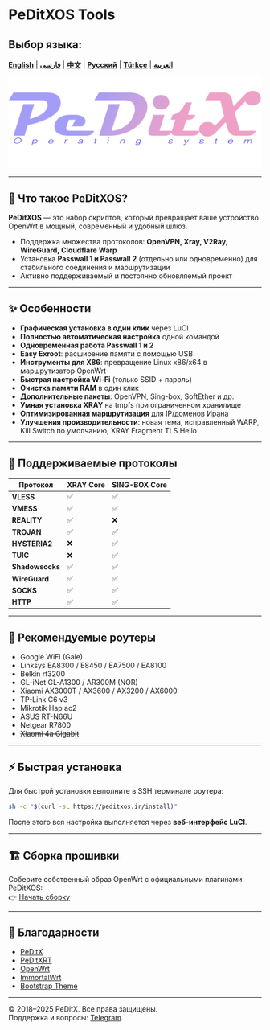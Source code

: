 # PeDitXOS Tools  

## Выбор языка:

[**English**](README.md) | [**فارسی**](README_fa.md) | [**中文**](README_zh.md) | [**Русский**](README_ru.md) | [**Türkçe**](README_tr.md) | [**العربية**](README_ar.md)

![PeDitX Banner](https://raw.githubusercontent.com/peditx/luci-theme-peditx/refs/heads/main/luasrc/brand.png)  

---

## 🚀 Что такое PeDitXOS?  
**PeDitXOS** — это набор скриптов, который превращает ваше устройство OpenWrt в мощный, современный и удобный шлюз.  

- Поддержка множества протоколов: **OpenVPN, Xray, V2Ray, WireGuard, Cloudflare Warp**  
- Установка **Passwall 1 и Passwall 2** (отдельно или одновременно) для стабильного соединения и маршрутизации  
- Активно поддерживаемый и постоянно обновляемый проект  

---

## ✨ Особенности  
- **Графическая установка в один клик** через LuCI  
- **Полностью автоматическая настройка** одной командой  
- **Одновременная работа Passwall 1 и 2**  
- **Easy Exroot**: расширение памяти с помощью USB  
- **Инструменты для X86**: превращение Linux x86/x64 в маршрутизатор OpenWrt  
- **Быстрая настройка Wi-Fi** (только SSID + пароль)  
- **Очистка памяти RAM** в один клик  
- **Дополнительные пакеты**: OpenVPN, Sing-box, SoftEther и др.  
- **Умная установка XRAY** на tmpfs при ограниченном хранилище  
- **Оптимизированная маршрутизация** для IP/доменов Ирана  
- **Улучшения производительности**: новая тема, исправленный WARP, Kill Switch по умолчанию, XRAY Fragment TLS Hello  

---

## 📡 Поддерживаемые протоколы  

| Протокол      | XRAY Core | SING-BOX Core |
|---------------|-----------|---------------|
| **VLESS**     | ✅         | ✅             |
| **VMESS**     | ✅         | ✅             |
| **REALITY**   | ✅         | ❌             |
| **TROJAN**    | ✅         | ✅             |
| **HYSTERIA2** | ❌         | ✅             |
| **TUIC**      | ❌         | ✅             |
| **Shadowsocks** | ✅       | ✅             |
| **WireGuard** | ✅         | ✅             |
| **SOCKS**     | ✅         | ✅             |
| **HTTP**      | ✅         | ✅             |

---

## 📶 Рекомендуемые роутеры  
- Google WiFi (Gale)  
- Linksys EA8300 / E8450 / EA7500 / EA8100  
- Belkin rt3200  
- GL-iNet GL-A1300 / AR300M (NOR)  
- Xiaomi AX3000T / AX3600 / AX3200 / AX6000  
- TP-Link C6 v3  
- Mikrotik Hap ac2  
- ASUS RT-N66U  
- Netgear R7800  
- ~~Xiaomi 4a Gigabit~~  

---

## ⚡ Быстрая установка  
Для быстрой установки выполните в SSH терминале роутера:  

```bash
sh -c "$(curl -sL https://peditxos.ir/install)"
```  

После этого вся настройка выполняется через **веб-интерфейс LuCI**.  

---

## 🏗️ Сборка прошивки  
Соберите собственный образ OpenWrt с официальными плагинами PeDitXOS:  
👉 [Начать сборку](https://peditxos.ir)  

---

## 🙏 Благодарности  

- [PeDitX](https://github.com/peditx)  
- [PeDitXRT](https://github.com/peditx/peditxrt)  
- [OpenWrt](https://github.com/openwrt)  
- [ImmortalWrt](https://github.com/immortalwrt)  
- [Bootstrap Theme](https://github.com/twbs/bootstrap)  


---

© 2018–2025 PeDitX. Все права защищены.  
Поддержка и вопросы: [Telegram](https://t.me/peditx).  
